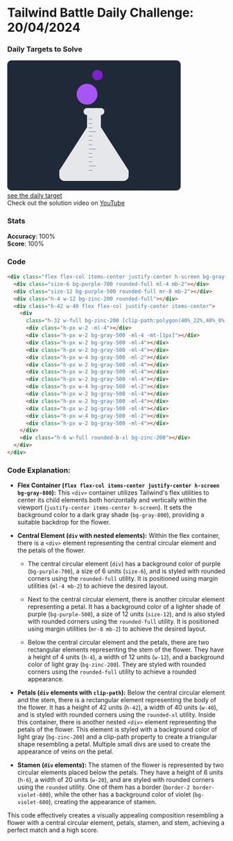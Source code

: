 # Tailwind Battle Daily Challenge: 20/04/2024

### Daily Targets to Solve

![picture of daily target](./images/20.png)  
[see the daily target](https://www.tailwindbattle.com/play/33)  
Check out the solution video on [YouTube](https://www.youtube.com/watch?v=75Ak505UYgk)

### Stats

**Accuracy**: 100%  
**Score**: 100%

### Code

```html
<div class="flex flex-col items-center justify-center h-screen bg-gray-800">
  <div class="size-6 bg-purple-700 rounded-full ml-4 mb-2"></div>
  <div class="size-12 bg-purple-500 rounded-full mr-8 mb-2"></div>
  <div class="h-4 w-12 bg-zinc-200 rounded-full"></div>
  <div class="h-42 w-40 flex flex-col justify-center items-center">
    <div
      class="h-32 w-full bg-zinc-200 [clip-path:polygon(40%_22%,40%_0%,60%_0%,60%_22%,100%_100%,0%_100%)] flex flex-col justify-between items-center">
      <div class="h-px w-2 -ml-4"></div>
      <div class="h-px w-2 bg-gray-500 -ml-4 -mt-[1px]"></div>
      <div class="h-px w-2 bg-gray-500 -ml-4"></div>
      <div class="h-px w-2 bg-gray-500 -ml-4"></div>
      <div class="h-px w-4 bg-gray-500 -ml-2"></div>
      <div class="h-px w-2 bg-gray-500 -ml-4"></div>
      <div class="h-px w-2 bg-gray-500 -ml-4"></div>
      <div class="h-px w-2 bg-gray-500 -ml-4"></div>
      <div class="h-px w-4 bg-gray-500 -ml-2"></div>
      <div class="h-px w-2 bg-gray-500 -ml-4"></div>
      <div class="h-px w-2 bg-gray-500 -ml-4"></div>
      <div class="h-px w-2 bg-gray-500 -ml-4"></div>
      <div class="h-px w-4 bg-gray-500 -ml-2"></div>
      <div class="h-px w-2 bg-gray-500 -ml-4"></div>
    </div>
    <div class="h-6 w-full rounded-b-xl bg-zinc-200"></div>
  </div>
</div>
```

### Code Explanation:

- **Flex Container (`flex flex-col items-center justify-center h-screen bg-gray-800`):** This `<div>` container utilizes Tailwind's flex utilities to center its child elements both horizontally and vertically within the viewport (`justify-center items-center h-screen`). It sets the background color to a dark gray shade (`bg-gray-800`), providing a suitable backdrop for the flower.

- **Central Element (`div` with nested elements):** Within the flex container, there is a `<div>` element representing the central circular element and the petals of the flower.

  - The central circular element (`div`) has a background color of purple (`bg-purple-700`), a size of 6 units (`size-6`), and is styled with rounded corners using the `rounded-full` utility. It is positioned using margin utilities (`ml-4 mb-2`) to achieve the desired layout.
  
  - Next to the central circular element, there is another circular element representing a petal. It has a background color of a lighter shade of purple (`bg-purple-500`), a size of 12 units (`size-12`), and is also styled with rounded corners using the `rounded-full` utility. It is positioned using margin utilities (`mr-8 mb-2`) to achieve the desired layout.
  
  - Below the central circular element and the petals, there are two rectangular elements representing the stem of the flower. They have a height of 4 units (`h-4`), a width of 12 units (`w-12`), and a background color of light gray (`bg-zinc-200`). They are styled with rounded corners using the `rounded-full` utility to achieve a rounded appearance.

- **Petals (`div` elements with `clip-path`):** Below the central circular element and the stem, there is a rectangular element representing the body of the flower. It has a height of 42 units (`h-42`), a width of 40 units (`w-40`), and is styled with rounded corners using the `rounded-xl` utility. Inside this container, there is another nested `<div>` element representing the petals of the flower. This element is styled with a background color of light gray (`bg-zinc-200`) and a clip-path property to create a triangular shape resembling a petal. Multiple small divs are used to create the appearance of veins on the petal.

- **Stamen (`div` elements):** The stamen of the flower is represented by two circular elements placed below the petals. They have a height of 6 units (`h-6`), a width of 20 units (`w-20`), and are styled with rounded corners using the `rounded` utility. One of them has a border (`border-2 border-violet-600`), while the other has a background color of violet (`bg-violet-600`), creating the appearance of stamen.

This code effectively creates a visually appealing composition resembling a flower with a central circular element, petals, stamen, and stem, achieving a perfect match and a high score.